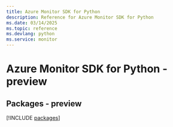 ```yaml
---
title: Azure Monitor SDK for Python
description: Reference for Azure Monitor SDK for Python
ms.date: 03/14/2025
ms.topic: reference
ms.devlang: python
ms.service: monitor
---
```

# Azure Monitor SDK for Python - preview
## Packages - preview
[!INCLUDE [packages](monitor-index.md)]
